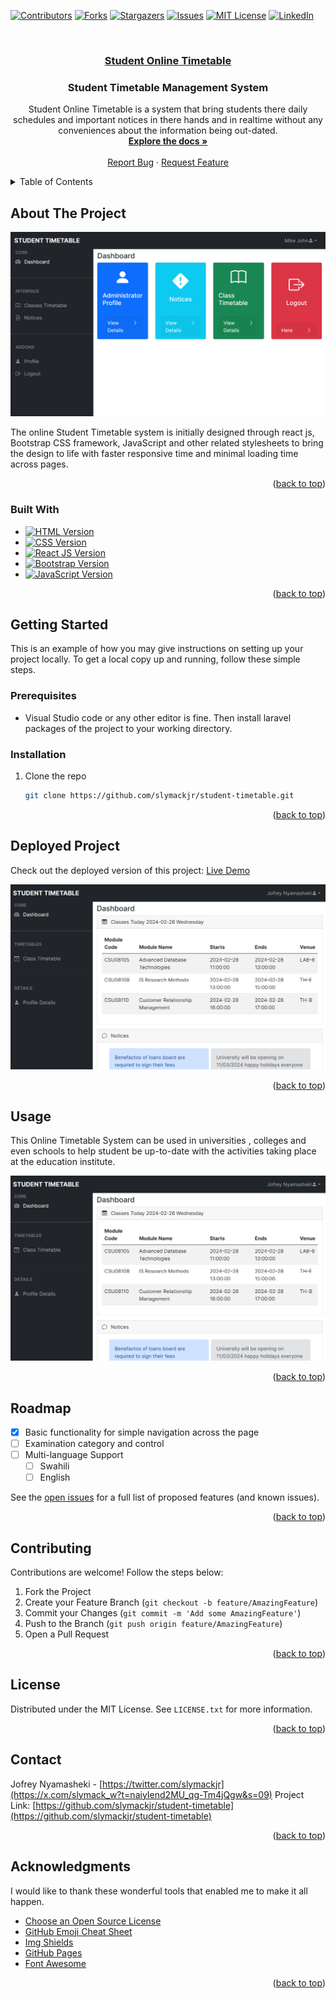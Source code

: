 <a name="readme-top"></a>



<!-- PROJECT SHIELDS -->

[![Contributors][contributors-shield]][contributors-url]
[![Forks][forks-shield]][forks-url]
[![Stargazers][stars-shield]][stars-url]
[![Issues][issues-shield]][issues-url]
[![MIT License][license-shield]][license-url]
[![LinkedIn][linkedin-shield]][linkedin-url]



<!-- PROJECT LOGO -->
<br />
<div align="center">
  <a href="https://github.com/slymackjr/student-timetable">
    <h3 align="center">Student Online Timetable</h3>
  </a>

  <h3 align="center">Student Timetable Management System</h3>

  <p align="center">
    Student Online Timetable is a system that bring students there daily schedules and important notices in there hands and in realtime without any conveniences about the information being out-dated.
    <br />
    <a href="https://github.com/slymackjr/student-timetable"><strong>Explore the docs »</strong></a>
    <br />
    <br />
    <a href="https://github.com/slymackjr/student-timetable/issues">Report Bug</a>
    ·
    <a href="https://github.com/slymackjr/student-timetable/issues">Request Feature</a>
  </p>
</div>



<!-- TABLE OF CONTENTS -->
<details>
  <summary>Table of Contents</summary>
  <ol>
    <li>
      <a href="#about-the-project">About The Project</a>
      <ul>
        <li><a href="#built-with">Built With</a></li>
      </ul>
    </li>
    <li>
      <a href="#getting-started">Getting Started</a>
      <ul>
        <li><a href="#prerequisites">Prerequisites</a></li>
        <li><a href="#installation">Installation</a></li>
      </ul>
    </li>
    <li><a href="#deployed-project">Deployed Project</a></li>
    <li><a href="#usage">Usage</a></li>
    <li><a href="#roadmap">Roadmap</a></li>
    <li><a href="#contributing">Contributing</a></li>
    <li><a href="#license">License</a></li>
    <li><a href="#contact">Contact</a></li>
    <li><a href="#acknowledgments">Acknowledgments</a></li>
  </ol>
</details>



<!-- ABOUT THE PROJECT -->
## About The Project

[![Product Name Screen Shot][product-screenshot]](https://example.com)

The online Student Timetable system is initially designed through react js, Bootstrap CSS framework, JavaScript and other related stylesheets to bring the design to life with faster responsive time and minimal loading time across pages.
<p align="right">(<a href="#readme-top">back to top</a>)</p>



### Built With

* [![HTML Version][HTML-shield]][HTML-url]
* [![CSS Version][CSS-shield]][CSS-url]
* [![React JS Version][React.js]][React.js-url]
* [![Bootstrap Version][Bootstrap.com]][Bootstrap-url]
* [![JavaScript Version][JavaScript-shield]][JavaScript-url]


<p align="right">(<a href="#readme-top">back to top</a>)</p>



<!-- GETTING STARTED -->
## Getting Started

This is an example of how you may give instructions on setting up your project locally. To get a local copy up and running, follow these simple steps.
### Prerequisites

* Visual Studio code or any other editor is fine. Then install laravel packages of the project to your working directory.

### Installation

1. Clone the repo
   ```sh
   git clone https://github.com/slymackjr/student-timetable.git
   ```

<p align="right">(<a href="#readme-top">back to top</a>)</p>

<!-- DEPLOYED PROJECT -->   

## Deployed Project

Check out the deployed version of this project:
[Live Demo](https://react-student-timetable.vercel.app/)

<div style="overflow-x: auto; white-space: nowrap;">
  <img src="screenshots/image7.png" alt="Image 1" style="display: inline-block; max-width: 100%;">
</div>

<p align="right">(<a href="#readme-top">back to top</a>)</p>

<!-- USAGE -->   

## Usage

This Online Timetable System can be used in universities , colleges and even schools to help student be up-to-date with the activities taking place at the education institute.

<div style="overflow-x: auto; white-space: nowrap;">
  <img src="screenshots/image7.png" alt="Image 1" style="display: inline-block; max-width: 100%;">
</div>

<p align="right">(<a href="#readme-top">back to top</a>)</p>



<!-- ROADMAP -->
## Roadmap

- [x] Basic functionality for simple navigation across the page
- [ ] Examination category and control
- [ ] Multi-language Support
    - [ ] Swahili
    - [ ] English

See the [open issues](https://https://github.com/slymackjr/student-timetable/issues) for a full list of proposed features (and known issues).

<p align="right">(<a href="#readme-top">back to top</a>)</p>



<!-- CONTRIBUTING -->
## Contributing

Contributions are welcome! Follow the steps below:

1. Fork the Project
2. Create your Feature Branch (`git checkout -b feature/AmazingFeature`)
3. Commit your Changes (`git commit -m 'Add some AmazingFeature'`)
4. Push to the Branch (`git push origin feature/AmazingFeature`)
5. Open a Pull Request

<p align="right">(<a href="#readme-top">back to top</a>)</p>



<!-- LICENSE -->
## License

Distributed under the MIT License. See `LICENSE.txt` for more information.

<p align="right">(<a href="#readme-top">back to top</a>)</p>



<!-- CONTACT -->
## Contact

Jofrey Nyamasheki - [https://twitter.com/slymackjr](https://x.com/slymack_w?t=naiyIend2MU_qg-Tm4jQgw&s=09)
Project Link: [https://github.com/slymackjr/student-timetable](https://github.com/slymackjr/student-timetable)

<p align="right">(<a href="#readme-top">back to top</a>)</p>



<!-- ACKNOWLEDGMENTS -->
## Acknowledgments

I would like to thank these wonderful tools that enabled me to make it all happen.

* [Choose an Open Source License](https://choosealicense.com)
* [GitHub Emoji Cheat Sheet](https://www.webpagefx.com/tools/emoji-cheat-sheet)
* [Img Shields](https://shields.io)
* [GitHub Pages](https://pages.github.com)
* [Font Awesome](https://fontawesome.com)

<p align="right">(<a href="#readme-top">back to top</a>)</p>



<!-- MARKDOWN LINKS & IMAGES -->
<!-- https://www.markdownguide.org/basic-syntax/#reference-style-links -->
[contributors-shield]: https://img.shields.io/github/contributors/slymackjr/student-timetable.svg?style=for-the-badge&color=4EA94B
[contributors-url]: https://github.com/slymackjr/student-timetable/graphs/contributors
[forks-shield]: https://img.shields.io/github/forks/slymackjr/student-timetable.svg?style=for-the-badge
[forks-url]: https://github.com/slymackjr/student-timetable/network/members
[stars-shield]: https://img.shields.io/github/stars/slymackjr/student-timetable.svg?style=for-the-badge
[stars-url]: https://github.com/slymackjr/student-timetable/stargazers
[issues-shield]: https://img.shields.io/github/issues/slymackjr/student-timetable.svg?style=for-the-badge
[issues-url]: https://github.com/slymackjr/student-timetable/issues
[license-shield]: https://img.shields.io/github/license/slymackjr/student-timetable.svg?style=for-the-badge
[license-url]: https://github.com/slymackjr/student-timetable/blob/master/LICENSE.txt
[linkedin-shield]: https://img.shields.io/badge/-LinkedIn-black.svg?style=for-the-badge&logo=linkedin&colorB=555
[linkedin-url]: https://www.linkedin.com/in/jofrey-nyamasheki-9bb8781ab?utm_source=share&utm_campaign=share_via&utm_content=profile&utm_medium=android_app
[product-screenshot]: screenshots/image1.png
[Laravel.com]: https://img.shields.io/badge/Laravel-FF2D20?style=for-the-badge&logo=laravel&logoColor=white
[Laravel-url]: https://laravel.com
[Bootstrap.com]: https://img.shields.io/badge/Bootstrap-563D7C?style=for-the-badge&logo=bootstrap&logoColor=white
[Bootstrap-url]: https://getbootstrap.com
[Sass-shield]: https://img.shields.io/badge/Sass-v1.47.0-CC6699?style=for-the-badge&logo=sass&logoColor=white
[Sass-url]: https://sass-lang.com/
[HTML-shield]: https://img.shields.io/badge/HTML-v5-4EA94B?style=for-the-badge&logo=html5&logoColor=white
[HTML-url]: https://developer.mozilla.org/en-US/docs/Web/HTML
[PHP-shield]: https://img.shields.io/badge/PHP-v8.0-777BB4?style=for-the-badge&logo=php&logoColor=white
[PHP-url]: https://www.php.net/
[CSS-shield]: https://img.shields.io/badge/CSS-v3-1572B6?style=for-the-badge&logo=css3&logoColor=white
[CSS-url]: https://developer.mozilla.org/en-US/docs/Web/CSS
[JavaScript-shield]: https://img.shields.io/badge/JavaScript-ES6-F7DF1E?style=for-the-badge&logo=javascript&logoColor=black
[JavaScript-url]: https://developer.mozilla.org/en-US/docs/Web/JavaScript
[React.js]: https://img.shields.io/badge/React.js-Latest-61DAFB?style=for-the-badge&logo=react&logoColor=white
[React.js-url]: https://reactjs.org




